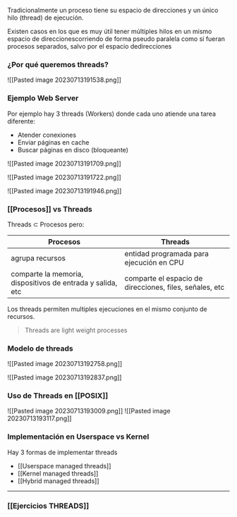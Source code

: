 
Tradicionalmente un proceso tiene su espacio de direcciones y un único hilo (thread) de ejecución.
  
Existen casos en los que es muy útil tener múltiples hilos en un mismo espacio de direccionescorriendo de forma pseudo paralela como si fueran procesos separados, salvo por el espacio dedirecciones


### ¿Por qué queremos threads?
![[Pasted image 20230713191538.png]]


### Ejemplo Web Server
Por ejemplo hay 3 threads (Workers) donde cada uno atiende una tarea diferente:
- Atender conexiones
- Enviar páginas en cache
- Buscar páginas en disco (bloqueante)

![[Pasted image 20230713191709.png]]

![[Pasted image 20230713191722.png]]

![[Pasted image 20230713191946.png]]


### [[Procesos]] vs Threads

Threads $\subset$ Procesos pero:

Procesos | Threads
-- | --
agrupa recursos | entidad programada para ejecución en CPU
comparte la memoria, dispositivos de entrada y salida, etc | comparte el espacio de direcciones, files, señales, etc

Los threads permiten multiples ejecuciones en el mismo conjunto de recursos.

> Threads are light weight processes


### Modelo de threads
![[Pasted image 20230713192758.png]]

![[Pasted image 20230713192837.png]]


### Uso de Threads en [[POSIX]]
![[Pasted image 20230713193009.png]]
![[Pasted image 20230713193117.png]]





### Implementación en Userspace vs Kernel
Hay 3 formas de implementar threads
* [[Userspace managed threads]]
* [[Kernel managed threads]]
* [[Hybrid managed threads]]

***
### [[Ejercicios THREADS]]
